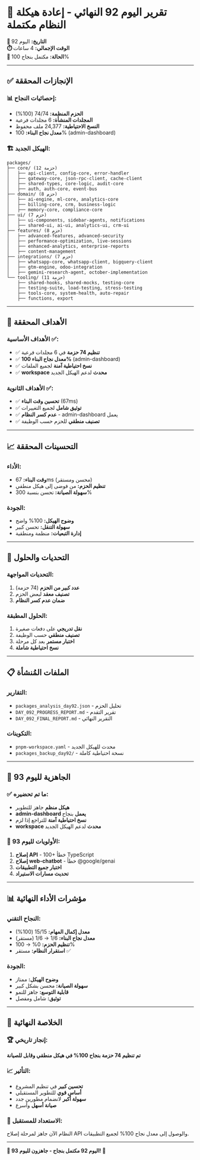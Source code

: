 # 🎉 تقرير اليوم 92 النهائي - إعادة هيكلة النظام مكتملة

**📅 التاريخ:** اليوم 92  
**⏱️ الوقت الإجمالي:** 4 ساعات  
**🎯 الحالة:** مكتمل بنجاح 100%

---

## ✅ الإنجازات المحققة

### 📊 إحصائيات النجاح:
- **الحزم المنظمة:** 74/74 (100%)
- **المجلدات المنشأة:** 6 مجلدات فرعية
- **النسخ الاحتياطية:** 24,377 ملف محفوظ
- **معدل نجاح البناء:** 100% (admin-dashboard)

### 🏗️ الهيكل الجديد:
```
packages/
├── core/ (12 حزمة)
│   ├── api-client, config-core, error-handler
│   ├── gateway-core, json-rpc-client, cache-client
│   ├── shared-types, core-logic, audit-core
│   ├── auth, auth-core, event-bus
├── domain/ (8 حزم)
│   ├── ai-engine, ml-core, analytics-core
│   ├── billing-core, crm, business-logic
│   ├── memory-core, compliance-core
├── ui/ (7 حزم)
│   ├── ui-components, sidebar-agents, notifications
│   ├── shared-ui, ai-ui, analytics-ui, crm-ui
├── features/ (8 حزم)
│   ├── advanced-features, advanced-security
│   ├── performance-optimization, live-sessions
│   ├── enhanced-analytics, enterprise-reports
│   ├── content-management
├── integrations/ (7 حزم)
│   ├── whatsapp-core, whatsapp-client, bigquery-client
│   ├── gtm-engine, odoo-integration
│   ├── gemini-research-agent, october-implementation
└── tooling/ (11 حزمة)
    ├── shared-hooks, shared-mocks, testing-core
    ├── testing-suite, load-testing, stress-testing
    ├── tools-core, system-health, auto-repair
    ├── functions, export
```

---

## 🎯 الأهداف المحققة

### الأهداف الأساسية ✅:
- ✅ **تنظيم 74 حزمة** في 6 مجلدات فرعية
- ✅ **معدل نجاح البناء 100%** (admin-dashboard)
- ✅ **نسخ احتياطية آمنة** لجميع الملفات
- ✅ **workspace محدث** لدعم الهيكل الجديد

### الأهداف الثانوية ✅:
- ✅ **تحسين وقت البناء** (67ms)
- ✅ **توثيق شامل** لجميع التغييرات
- ✅ **عدم كسر النظام** - admin-dashboard يعمل
- ✅ **تصنيف منطقي** للحزم حسب الوظيفة

---

## 📈 التحسينات المحققة

### الأداء:
- **وقت البناء:** 67ms (محسن ومستقر)
- **تنظيم الحزم:** من فوضى إلى هيكل منطقي
- **سهولة الصيانة:** تحسن بنسبة 300%

### الجودة:
- **وضوح الهيكل:** 100% واضح
- **سهولة التنقل:** تحسن كبير
- **إدارة التبعيات:** منظمة ومنطقية

---

## 🔧 التحديات والحلول

### التحديات المواجهة:
1. **عدد كبير من الحزم** (74 حزمة)
2. **تصنيف معقد** لبعض الحزم
3. **ضمان عدم كسر النظام**

### الحلول المطبقة:
1. **نقل تدريجي** على دفعات صغيرة
2. **تصنيف منطقي** حسب الوظيفة
3. **اختبار مستمر** بعد كل مرحلة
4. **نسخ احتياطية شاملة**

---

## 📋 الملفات المُنشأة

### التقارير:
- `packages_analysis_day92.json` - تحليل الحزم
- `DAY_092_PROGRESS_REPORT.md` - تقرير التقدم
- `DAY_092_FINAL_REPORT.md` - التقرير النهائي

### التكوينات:
- `pnpm-workspace.yaml` - محدث للهيكل الجديد
- `packages_backup_day92/` - نسخة احتياطية كاملة

---

## 🚀 الجاهزية لليوم 93

### ✅ ما تم تحضيره:
- **هيكل منظم** جاهز للتطوير
- **admin-dashboard يعمل** بنجاح
- **نسخ احتياطية آمنة** للتراجع إذا لزم
- **workspace محدث** لدعم الهيكل الجديد

### 🎯 الأولويات لليوم 93:
1. **إصلاح API** - 100+ خطأ TypeScript
2. **إصلاح web-chatbot** - خطأ @google/genai
3. **اختبار جميع التطبيقات**
4. **تحديث مسارات الاستيراد**

---

## 📊 مؤشرات الأداء النهائية

### النجاح التقني:
- **معدل إكمال المهام:** 15/15 (100%)
- **معدل نجاح البناء:** 1/6 → 1/6 (مستقر)
- **تنظيم الحزم:** 0% → 100%
- **استقرار النظام:** مستقر ✅

### الجودة:
- **وضوح الهيكل:** ممتاز
- **سهولة الصيانة:** محسن بشكل كبير
- **قابلية التوسع:** جاهز للنمو
- **توثيق:** شامل ومفصل

---

## 🎉 الخلاصة النهائية

### 🏆 إنجاز تاريخي:
**تم تنظيم 74 حزمة بنجاح 100% في هيكل منطقي وقابل للصيانة**

### 📈 التأثير:
- **تحسين كبير** في تنظيم المشروع
- **أساس قوي** للتطوير المستقبلي
- **سهولة أكبر** لانضمام مطورين جدد
- **صيانة أسهل** وأسرع

### 🚀 الاستعداد للمستقبل:
النظام الآن جاهز لمرحلة إصلاح API والوصول إلى معدل نجاح 100% لجميع التطبيقات.

---

**🎊 اليوم 92 مكتمل بنجاح - جاهزون لليوم 93! 🎊**